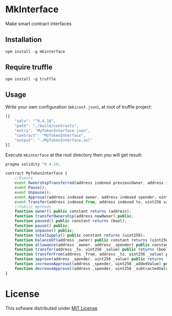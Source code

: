 # MkInterface

Make smart contract interfaces

## Installation

```
npm install -g mkinterface
```

## Require truffle

```
npm install -g truffle
```

## Usage

Write your own configuration (`mkiconf.json`), at root of truffle project:
```javascript
[{
    "solv": "^0.4.18",
    "path": "./build/contracts",
    "entry": "MyTokenInterface.json",
    "contract": "MyTokenInterface",
    "output": "./MyTokenInterface.sol"
}]
```
Execute `mkinterface` at the root directory then you will get result:
```javascript
pragma solidity ^0.4.18;

contract MyTokenInterface {
    //Events
    event OwnershipTransferred(address indexed previousOwner, address indexed newOwner);
    event Pause();
    event Unpause();
    event Approval(address indexed owner, address indexed spender, uint256 value);
    event Transfer(address indexed from, address indexed to, uint256 value);
    //Public methods
    function owner() public constant returns (address);
    function transferOwnership(address newOwner) public;
    function paused() public constant returns (bool);
    function pause() public;
    function unpause() public;
    function totalSupply() public constant returns (uint256);
    function balanceOf(address _owner) public constant returns (uint256 balance);
    function allowance(address _owner, address _spender) public constant returns (uint256);
    function transfer(address _to, uint256 _value) public returns (bool);
    function transferFrom(address _from, address _to, uint256 _value) public returns (bool);
    function approve(address _spender, uint256 _value) public returns (bool);
    function increaseApproval(address _spender, uint256 _addedValue) public returns (bool success);
    function decreaseApproval(address _spender, uint256 _subtractedValue) public returns (bool success);
}
```

# License

This sofware distributed under [MIT License](https://github.com/chiro-hiro/mkinterface/blob/master/LICENSE)